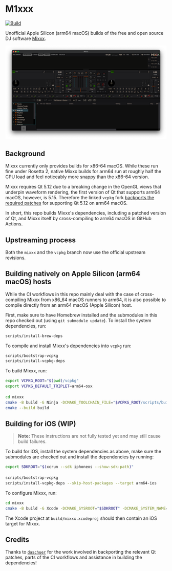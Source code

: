 # M1xxx

[![Build](https://github.com/fwcd/m1xxx/actions/workflows/build.yml/badge.svg)](https://github.com/fwcd/m1xxx/actions/workflows/build.yml)
<!-- [![Automerge](https://github.com/fwcd/m1xxx/actions/workflows/automerge.yml/badge.svg)](https://github.com/fwcd/m1xxx/actions/workflows/automerge.yml) -->

Unofficial Apple Silicon (arm64 macOS) builds of the free and open source DJ software [Mixxx](https://mixxx.org/).

![Screenshot](images/screenshot.png)

## Background

Mixxx currently only provides builds for x86-64 macOS. While these run fine under Rosetta 2, native Mixxx builds for arm64 run at roughly half the CPU load and feel noticeably more snappy than the x86-64 version.

Mixxx requires Qt 5.12 due to a breaking change in the OpenGL views that underpin waveform rendering, the first version of Qt that supports arm64 macOS, however, is 5.15. Therefore the linked `vcpkg` fork [backports the required patches](https://github.com/fwcd/vcpkg/tree/arm64-osx-mixxx/overlay/osx/qt5-base/patches) for supporting Qt 5.12 on arm64 macOS.

In short, this repo builds Mixxx's dependencies, including a patched version of Qt, and Mixxx itself by cross-compiling to arm64 macOS in GitHub Actions.

## Upstreaming process

Both the `mixxx` and the `vcpkg` branch now use the official upstream revisions.

## Building natively on Apple Silicon (arm64 macOS) hosts

While the CI workflows in this repo mainly deal with the case of cross-compiling Mixxx from x86_64 macOS runners to arm64, it is also possible to compile directly from an arm64 macOS (Apple Silicon) host.

First, make sure to have Homebrew installed and the submodules in this repo checked out (using `git submodule update`). To install the system dependencies, run:

```sh
scripts/install-brew-deps
```

To compile and install Mixxx's dependencies into `vcpkg` run:

```sh
scripts/bootstrap-vcpkg
scripts/install-vcpkg-deps
```

To build Mixxx, run:

```sh
export VCPKG_ROOT="$(pwd)/vcpkg"
export VCPKG_DEFAULT_TRIPLET=arm64-osx

cd mixxx
cmake -B build -G Ninja -DCMAKE_TOOLCHAIN_FILE="$VCPKG_ROOT/scripts/buildsystems/vcpkg.cmake"
cmake --build build
```

## Building for iOS (WIP)

> **Note:** These instructions are not fully tested yet and may still cause build failures.

To build for iOS, install the system dependencies as above, make sure the submodules are checked out and install the dependencies by running:

```sh
export SDKROOT="$(xcrun --sdk iphoneos --show-sdk-path)"

scripts/bootstrap-vcpkg
scripts/install-vcpkg-deps --skip-host-packages --target arm64-ios
```

To configure Mixxx, run:

```sh
cd mixxx
cmake -B build -G Xcode -DCMAKE_SYSROOT="$SDKROOT" -DCMAKE_SYSTEM_NAME=iOS
```

The Xcode project at `build/mixxx.xcodeproj` should then contain an iOS target for Mixxx.

## Credits

Thanks to [`daschuer`](https://github.com/daschuer) for the work involved in backporting the relevant Qt patches, parts of the CI workflows and assistance in building the dependencies!
